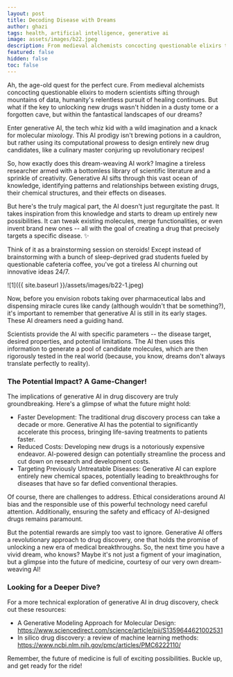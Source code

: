 ```yaml
---
layout: post
title: Decoding Disease with Dreams
author: ghazi
tags: health, artificial intelligence, generative ai
image: assets/images/b22.jpeg
description: From medieval alchemists concocting questionable elixirs to modern scientists sifting through mountains of data, humanity's relentless pursuit of healing continues.
featured: false
hidden: false
toc: false
---
```


Ah, the age-old quest for the perfect cure. From medieval alchemists concocting questionable elixirs to modern scientists sifting through mountains of data, humanity's relentless pursuit of healing continues. But what if the key to unlocking new drugs wasn't hidden in a dusty tome or a forgotten cave, but within the fantastical landscapes of our dreams?

Enter  generative AI, the tech whiz kid with a wild imagination and a knack for molecular mixology. This AI prodigy isn't brewing potions in a cauldron, but rather using its computational prowess to design entirely new drug candidates, like a culinary master conjuring up revolutionary recipes!

So, how exactly does this dream-weaving AI work?  Imagine a tireless researcher armed with a bottomless library of scientific literature and a sprinkle of creativity. Generative AI sifts through this vast ocean of knowledge, identifying patterns and relationships between existing drugs, their chemical structures, and their effects on diseases.

But here's the truly magical part, the AI doesn't just regurgitate the past. It takes inspiration from this knowledge and starts to  dream up entirely new possibilities. It can tweak existing molecules, merge functionalities, or even invent brand new ones -- all with the goal of creating a drug that precisely targets a specific disease. ✨

Think of it as a brainstorming session on steroids!  Except instead of brainstorming with a bunch of sleep-deprived grad students fueled by questionable cafeteria coffee, you've got a tireless AI churning out innovative ideas 24/7.

![1]({{ site.baseurl }}/assets/images/b22-1.jpeg)

Now, before you envision robots taking over pharmaceutical labs and dispensing miracle cures like candy (although wouldn't that be something?), it's important to remember that generative AI is still in its early stages.  These AI dreamers need a guiding hand.

Scientists provide the AI with specific parameters -- the disease target, desired properties, and potential limitations. The AI then uses this information to generate a pool of candidate molecules, which are then rigorously tested in the real world (because, you know, dreams don't always translate perfectly to reality).

### The Potential Impact? A Game-Changer!

The implications of generative AI in drug discovery are truly groundbreaking. Here's a glimpse of what the future might hold:

-   Faster Development:  The traditional drug discovery process can take a decade or more. Generative AI has the potential to significantly accelerate this process, bringing life-saving treatments to patients faster.
-   Reduced Costs:  Developing new drugs is a notoriously expensive endeavor. AI-powered design can potentially streamline the process and cut down on research and development costs.
-   Targeting Previously Untreatable Diseases:  Generative AI can explore entirely new chemical spaces, potentially leading to breakthroughs for diseases that have so far defied conventional therapies.

Of course, there are challenges to address.  Ethical considerations around AI bias and the responsible use of this powerful technology need careful attention. Additionally, ensuring the safety and efficacy of AI-designed drugs remains paramount.

But the potential rewards are simply too vast to ignore.  Generative AI offers a revolutionary approach to drug discovery, one that holds the promise of unlocking a new era of medical breakthroughs. So, the next time you have a vivid dream, who knows? Maybe it's not just a figment of your imagination, but a glimpse into the future of medicine, courtesy of our very own dream-weaving AI!

### Looking for a Deeper Dive?

For a more technical exploration of generative AI in drug discovery, check out these resources:

-   A Generative Modeling Approach for Molecular Design:  <https://www.sciencedirect.com/science/article/pii/S1359644621002531>
-   In silico drug discovery: a review of machine learning methods:  <https://www.ncbi.nlm.nih.gov/pmc/articles/PMC6222110/>

Remember, the future of medicine is full of exciting possibilities. Buckle up, and get ready for the ride!
